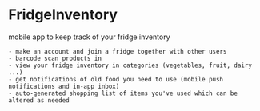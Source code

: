 # FridgeInventory
mobile app to keep track of your fridge inventory

    - make an account and join a fridge together with other users
    - barcode scan products in
    - view your fridge inventory in categories (vegetables, fruit, dairy ...)
    - get notifications of old food you need to use (mobile push notifications and in-app inbox)
    - auto-generated shopping list of items you've used which can be altered as needed
